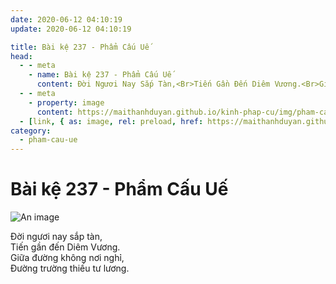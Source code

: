 ```yaml
---
date: 2020-06-12 04:10:19
update: 2020-06-12 04:10:19

title: Bài kệ 237 - Phẩm Cấu Uế
head:
  - - meta
    - name: Bài kệ 237 - Phẩm Cấu Uế
      content: Ðời Ngươi Nay Sắp Tàn,<Br>Tiến Gần Đến Diêm Vương.<Br>Giữa Đường Không Nơi Nghỉ,<Br>Ðường Trường Thiếu Tư Lương.<Br>
  - - meta
    - property: image
      content: https://maithanhduyan.github.io/kinh-phap-cu/img/pham-cau-ue/pham-cau-ue-237.jpg
  - [link, { as: image, rel: preload, href: https://maithanhduyan.github.io/kinh-phap-cu/img/pham-cau-ue/pham-cau-ue-237.jpg }]
category:
  - pham-cau-ue
---
```


# Bài kệ 237 - Phẩm Cấu Uế

![An image](/img/pham-cau-ue/pham-cau-ue-237.jpg)

Ðời ngươi nay sắp tàn,<br>Tiến gần đến Diêm Vương.<br>Giữa đường không nơi nghỉ,<br>Ðường trường thiếu tư lương.<br>
